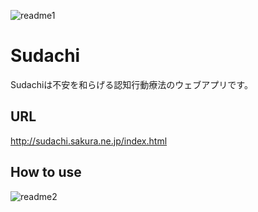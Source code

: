 ![readme1](https://user-images.githubusercontent.com/67347289/132198217-9f3c058e-5948-4d96-92c3-d43062ae396e.png)
# Sudachi
<p>Sudachiは不安を和らげる認知行動療法のウェブアプリです。</p>

## URL
<a href="http://sudachi.sakura.ne.jp/index.html">http://sudachi.sakura.ne.jp/index.html</a>

## How to use
![readme2](https://user-images.githubusercontent.com/67347289/132217544-5cc37fee-891e-4f3f-8af3-d5b5da72e01f.png)
<p></p>
